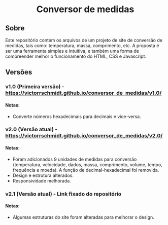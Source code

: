 <h1 align="center">Conversor de medidas</h1>

## Sobre

Este repositório contém os arquivos de um projeto de site de conversão de medidas, tais como: temperatura, massa, comprimento, etc. A proposta é ser uma ferramenta simples e intuitiva, e também uma forma de compreender melhor o funcionamento do HTML, CSS e Javascript.

## Versões

### v1.0 (Primeira versão) - https://victorrschmidt.github.io/conversor_de_medidas/v1.0/
#### Notas:
- Converte números hexadecimais para decimais e vice-versa.

### v2.0 (Versão atual) - https://victorrschmidt.github.io/conversor_de_medidas/v2.0/
#### Notas:
- Foram adicionados 9 unidades de medidas para conversão (temperatura, velocidade, dados, massa, comprimento, volume, tempo, frequência e moeda). A função de decimal-hexadecimal foi removida.
- Design e estrutura alterados.
- Responsividade melhorada.

### v2.1 (Versão atual) - Link fixado do repositório
#### Notas:
- Algumas estruturas do site foram alteradas para melhorar o design.
